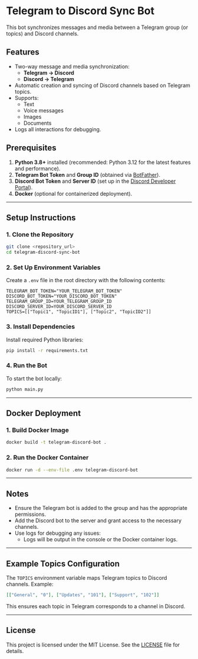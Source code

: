 # Telegram to Discord Sync Bot

This bot synchronizes messages and media between a Telegram group (or topics) and Discord channels.

## Features
- Two-way message and media synchronization:
  - **Telegram → Discord**
  - **Discord → Telegram**
- Automatic creation and syncing of Discord channels based on Telegram topics.
- Supports:
  - Text
  - Voice messages
  - Images
  - Documents
- Logs all interactions for debugging.

## Prerequisites
1. **Python 3.8+** installed (recommended: Python 3.12 for the latest features and performance).
2. **Telegram Bot Token** and **Group ID** (obtained via [BotFather](https://t.me/BotFather)).
3. **Discord Bot Token** and **Server ID** (set up in the [Discord Developer Portal](https://discord.com/developers/applications)).
4. **Docker** (optional for containerized deployment).

---

## Setup Instructions

### 1. Clone the Repository
```bash
git clone <repository_url>
cd telegram-discord-sync-bot
```

### 2. Set Up Environment Variables
Create a `.env` file in the root directory with the following contents:
```env
TELEGRAM_BOT_TOKEN="YOUR_TELEGRAM_BOT_TOKEN"
DISCORD_BOT_TOKEN="YOUR_DISCORD_BOT_TOKEN"
TELEGRAM_GROUP_ID=YOUR_TELEGRAM_GROUP_ID
DISCORD_SERVER_ID=YOUR_DISCORD_SERVER_ID
TOPICS=[["Topic1", "TopicID1"], ["Topic2", "TopicID2"]]
```

### 3. Install Dependencies
Install required Python libraries:
```bash
pip install -r requirements.txt
```

### 4. Run the Bot
To start the bot locally:
```bash
python main.py
```

---

## Docker Deployment

### 1. Build Docker Image
```bash
docker build -t telegram-discord-bot .
```

### 2. Run the Docker Container
```bash
docker run -d --env-file .env telegram-discord-bot
```

---

## Notes
- Ensure the Telegram bot is added to the group and has the appropriate permissions.
- Add the Discord bot to the server and grant access to the necessary channels.
- Use logs for debugging any issues:
  - Logs will be output in the console or the Docker container logs.

---

## Example Topics Configuration
The `TOPICS` environment variable maps Telegram topics to Discord channels. Example:
```json
[["General", "0"], ["Updates", "101"], ["Support", "102"]]
```

This ensures each topic in Telegram corresponds to a channel in Discord.

---

## License
This project is licensed under the MIT License. See the [LICENSE](LICENSE) file for details.

